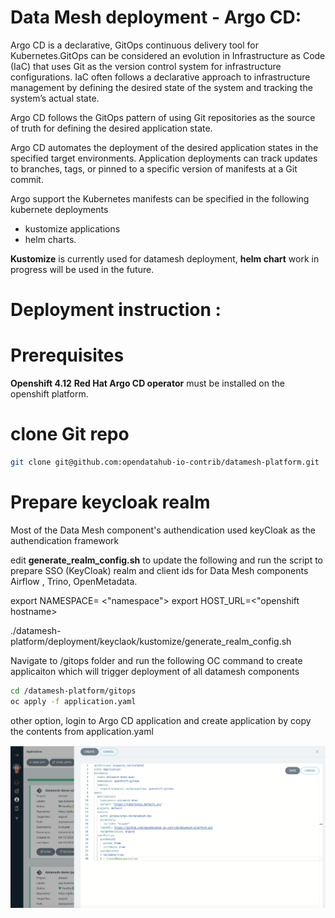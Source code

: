 # Data Mesh deployment - Argo CD:

Argo CD is a declarative, GitOps continuous delivery tool for Kubernetes.GitOps can be considered an evolution in Infrastructure as Code (IaC) that uses Git as the version control system for infrastructure configurations. IaC often follows a declarative approach to infrastructure management by defining the desired state of the system and tracking the system’s actual state.

Argo CD follows the GitOps pattern of using Git repositories as the source of truth for defining the desired application state. 

Argo CD automates the deployment of the desired application states in the specified target environments. Application deployments can track updates to branches, tags, or pinned to a specific version of manifests at a Git commit. 

Argo support the Kubernetes manifests can be specified in the following kubernete deployments

-  kustomize applications
-  helm charts.

**Kustomize** is currently used for datamesh deployment, **helm chart** work in progress will be used in the future. 

# Deployment instruction :

# Prerequisites 

**Openshift 4.12**
**Red Hat Argo CD operator** must be installed on the openshift platform.


# clone Git repo 

```bash
git clone git@github.com:opendatahub-io-contrib/datamesh-platform.git
```
# Prepare keycloak realm 

Most of the Data Mesh component's authendication used keyCloak as the authendication framework

edit **generate_realm_config.sh** to update the following and run the script to prepare SSO (KeyCloak) realm and client ids for Data Mesh components Airflow , Trino, OpenMetadata.

export NAMESPACE= <"namespace">
export HOST_URL=<"openshift hostname> 

./datamesh-platform/deployment/keyclaok/kustomize/generate_realm_config.sh


Navigate to /gitops folder and run the following OC command to create applicaiton which will trigger deployment of all datamesh components

```bash
cd /datamesh-platform/gitops
oc apply -f application.yaml 
```

other option, login to Argo CD application and create application by copy the contents from application.yaml

![images/deploy-structure.png](images/argocd.png)
